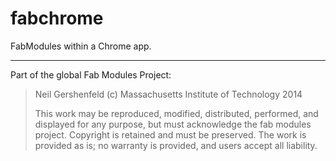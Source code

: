 # fabchrome
FabModules within a Chrome app.

---

Part of the global Fab Modules Project:
> Neil Gershenfeld
> (c) Massachusetts Institute of Technology 2014
>
> This work may be reproduced, modified, distributed,
> performed, and displayed for any purpose, but must
> acknowledge the fab modules project. Copyright is
> retained and must be preserved. The work is provided
> as is; no warranty is provided, and users accept all
> liability.
>
